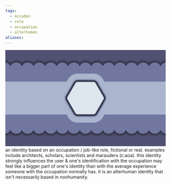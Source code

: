 ```yaml
---
tags:
  - occuden
  - role
  - occupation
  - alterhuman
aliases: 
---
```

![occuden.png](../../images/occuden.png)  
an identity based on an occupation / job-like role, fictional or real. examples include architects, scholars, scientists and marauders (c:aoa). this identity strongly influences the user & one's identification with the occupation may feel like a bigger part of one's identity than with the average experience someone with the occupation normally has. it is an alterhuman identity that isn't necessarily based in nonhumanity.